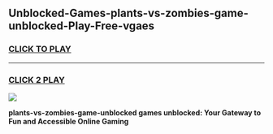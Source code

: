 
## Unblocked-Games-plants-vs-zombies-game-unblocked-Play-Free-vgaes
<h3>
<a href="https://premium76.site?title=plants-vs-zombies-game-unblocked&ref=19M">CLICK TO PLAY</a></h3>
<hr>

<h3>
<a href="https://premium76.site?title=plants-vs-zombies-game-unblocked&ref=19M">CLICK 2 PLAY</a>
  
</h3>

<a href="https://premium76.site?title=plants-vs-zombies-game-unblocked&ref=19M"><img src="https://clearcache.store/games.png"></a>


**plants-vs-zombies-game-unblocked games unblocked: Your Gateway to Fun and Accessible Online Gaming**
